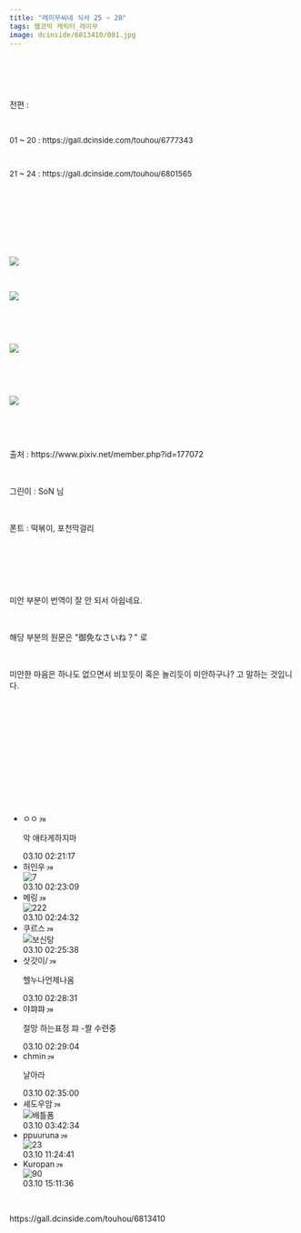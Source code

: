 ```yaml
---
title: "레이무씨네 식사 25 ~ 28"
tags: 웹코믹 캐릭터_레이무
image: dcinside/6813410/001.jpg
---
```

<div class="article">
<div style="overflow:hidden;">
<p><br/></p><p><br/></p><p>전편 : </p><p><br/></p><p style="font-size: 13.3333px;">01 ~ 20 : https://gall.dcinside.com/touhou/6777343</p><p style="font-size: 13.3333px;"><br/></p><p style="font-size: 13.3333px;">21 ~ 24 : https://gall.dcinside.com/touhou/6801565</p><p><br/></p><p><br/></p><p><br/></p><p><br/></p><p style="text-align: left;"><img src="{{ site.nasurl }}/dcinside/6813410/001.jpg"/></p><p><br/></p><p style="text-align: left;"><img src="{{ site.nasurl }}/dcinside/6813410/002.jpg"/></p><p><br/></p><p style="text-align: left;"><br/></p><p style="text-align: left;"><img src="{{ site.nasurl }}/dcinside/6813410/003.jpg"/></p><p style="text-align: left;"><br/></p><p><br/></p><p style="text-align: left;"><img src="{{ site.nasurl }}/dcinside/6813410/004.jpg"/></p><p><br/></p><p><br/></p><p>출처 : https://www.pixiv.net/member.php?id=177072</p><p><br/></p><p>그린이 : SoN 님</p><p><br/></p><p>폰트 : 떡볶이, 포천막걸리</p><p><br/></p><p><br/></p><p><br/></p><p>미안 부분이 번역이 잘 안 되서 아쉽네요.</p><p><br/></p><p>해당 부분의 원문은 "御免なさいね？" 로</p><p><br/></p><p>미안한 마음은 하나도 없으면서 비꼬듯이 혹은 놀리듯이 미안하구나? 고 말하는 것입니다.</p><p><br/></p><p><br/></p><p><br/></p><p><br/></p><p><br/></p><p><br/></p> </div></div><div class="comment"><ul class="cmt_list"><li class="ub-content" id="comment_li_16891639"><div class="cmt_info clear" data-article-no="6813410" data-no="16891639" data-rcnt="0"><div class="cmt_nickbox"><span class="gall_writer ub-writer" data-ip="" data-nick="ㅇㅇ" data-uid="rridge5280"><span class="nickname in" title="ㅇㅇ">ㅇㅇ</span><a class="writer_nikcon"><img alt="갤로그로 이동합니다." border="0" height="11" onclick="window.open('//gallog.dcinside.com/rridge5280');" src="https://nstatic.dcinside.com/dc/w/images/nik.gif" style="margin-left:2px;cursor:pointer;" title="rridge52** : 갤로그로 이동합니다." width="12"/></a></span></div><div class="clear cmt_txtbox btn_reply_write_all"><p class="usertxt ub-word">악 애타게하지마</p></div><div class="fr clear"><span class="date_time">03.10 02:21:17</span></div></div></li><li class="ub-content" id="comment_li_16891643"><div class="cmt_info clear" data-article-no="6813410" data-no="16891643" data-rcnt="0"><div class="cmt_nickbox"><span class="gall_writer ub-writer" data-ip="" data-nick="허인우" data-uid="hyukkind"><span class="nickname in" title="허인우">허인우</span><a class="writer_nikcon"><img alt="갤로그로 이동합니다." border="0" height="11" onclick="window.open('//gallog.dcinside.com/hyukkind');" src="https://nstatic.dcinside.com/dc/w/images/fix_nik.gif" style="margin-left:2px;cursor:pointer;" title="hyukki** : 갤로그로 이동합니다." width="12"/></a></span></div><div class="clear cmt_txtbox btn_reply_write_all"><div class="comment_dccon clear"><div class="coment_dccon_img"><img alt="7" class="written_dccon" conalt="7" src="https://dcimg5.dcinside.com/dccon.php?no=62b5df2be09d3ca567b1c5bc12d46b394aa3b1058c6e4d0ca41648b65bec206ed7d6e943337c30c0092db8a568a1a1d8dae39db53a48dc73fdb66e20f76befa7bb7dc1f23915" title="7"/></div><div class="coment_dccon_info clear dccon_over_box" onmouseout="dccon_btn_over(this);" onmouseover="dccon_btn_over(this);" style="display:none;"><span class="over_alt"></span><button class="btn_dccon_infoview div_package" data-type="comment" onclick="dccon_btn_click();" reqpath="/dccon" type="button">디시콘 보기</button></div></div></div><div class="fr clear"><span class="date_time">03.10 02:23:09</span></div></div></li><li class="ub-content" id="comment_li_16891648"><div class="cmt_info clear" data-article-no="6813410" data-no="16891648" data-rcnt="0"><div class="cmt_nickbox"><span class="gall_writer ub-writer" data-ip="" data-nick="메링" data-uid="kocom"><span class="nickname in" title="메링">메링</span><a class="writer_nikcon"><img alt="갤로그로 이동합니다." border="0" height="11" onclick="window.open('//gallog.dcinside.com/kocom');" src="https://nstatic.dcinside.com/dc/w/images/nik.gif" style="margin-left:2px;cursor:pointer;" title="koc** : 갤로그로 이동합니다." width="12"/></a></span></div><div class="clear cmt_txtbox btn_reply_write_all"><div class="comment_dccon clear"><div class="coment_dccon_img"><img alt="222" class="written_dccon" conalt="222" src="https://dcimg5.dcinside.com/dccon.php?no=62b5df2be09d3ca567b1c5bc12d46b394aa3b1058c6e4d0ca41648b65ceb276e257f50934e7faee8fbf6a87f7445b902249a4f8ba3e2dd8fddae6e775c26e236145ee2" title="222"/></div><div class="coment_dccon_info clear dccon_over_box" onmouseout="dccon_btn_over(this);" onmouseover="dccon_btn_over(this);" style="display:none;"><span class="over_alt"></span><button class="btn_dccon_infoview div_package" data-type="comment" onclick="dccon_btn_click();" reqpath="/dccon" type="button">디시콘 보기</button></div></div></div><div class="fr clear"><span class="date_time">03.10 02:24:32</span></div></div></li><li class="ub-content" id="comment_li_16891656"><div class="cmt_info clear" data-article-no="6813410" data-no="16891656" data-rcnt="0"><div class="cmt_nickbox"><span class="gall_writer ub-writer" data-ip="" data-nick="쿠르스" data-uid="yeoblee03"><span class="nickname in" title="쿠르스">쿠르스</span><a class="writer_nikcon"><img alt="갤로그로 이동합니다." border="0" height="11" onclick="window.open('//gallog.dcinside.com/yeoblee03');" src="https://nstatic.dcinside.com/dc/w/images/fix_nik.gif" style="margin-left:2px;cursor:pointer;" title="yeoblee** : 갤로그로 이동합니다." width="12"/></a></span></div><div class="clear cmt_txtbox btn_reply_write_all"><div class="comment_dccon clear"><div class="coment_dccon_img"><img alt="보신탕" class="written_dccon" conalt="보신탕" src="https://dcimg5.dcinside.com/dccon.php?no=62b5df2be09d3ca567b1c5bc12d46b394aa3b1058c6e4d0ca41648b65fef266ea9c737c9c9059d306951fa9adb59609631e9d0a353f5a01666ae4f5b86b53cfa864fbe307049" title="보신탕"/></div><div class="coment_dccon_info clear dccon_over_box" onmouseout="dccon_btn_over(this);" onmouseover="dccon_btn_over(this);" style="display:none;"><span class="over_alt"></span><button class="btn_dccon_infoview div_package" data-type="comment" onclick="dccon_btn_click();" reqpath="/dccon" type="button">디시콘 보기</button></div></div></div><div class="fr clear"><span class="date_time">03.10 02:25:38</span></div></div></li><li class="ub-content" id="comment_li_16891662"><div class="cmt_info clear" data-article-no="6813410" data-no="16891662" data-rcnt="0"><div class="cmt_nickbox"><span class="gall_writer ub-writer" data-ip="" data-nick="삿갓이/" data-uid="tktrktdl001107"><span class="nickname in" title="삿갓이/">삿갓이/</span><a class="writer_nikcon"><img alt="갤로그로 이동합니다." border="0" height="11" onclick="window.open('//gallog.dcinside.com/tktrktdl001107');" src="https://nstatic.dcinside.com/dc/w/images/fix_nik.gif" style="margin-left:2px;cursor:pointer;" title="tktrktdl0011** : 갤로그로 이동합니다." width="12"/></a></span></div><div class="clear cmt_txtbox btn_reply_write_all"><p class="usertxt ub-word">헬누나언제나옴</p></div><div class="fr clear"><span class="date_time">03.10 02:28:31</span></div></div></li><li class="ub-content" id="comment_li_16891664"><div class="cmt_info clear" data-article-no="6813410" data-no="16891664" data-rcnt="0"><div class="cmt_nickbox"><span class="gall_writer ub-writer" data-ip="" data-nick="야퍄퍄" data-uid="bluecandy12"><span class="nickname in" title="야퍄퍄">야퍄퍄</span><a class="writer_nikcon"><img alt="갤로그로 이동합니다." border="0" height="11" onclick="window.open('//gallog.dcinside.com/bluecandy12');" src="https://nstatic.dcinside.com/dc/w/images/nik.gif" style="margin-left:2px;cursor:pointer;" title="bluecandy** : 갤로그로 이동합니다." width="12"/></a></span></div><div class="clear cmt_txtbox btn_reply_write_all"><p class="usertxt ub-word">절망 하는표정 퍄 -짤 수련중</p></div><div class="fr clear"><span class="date_time">03.10 02:29:04</span></div></div></li><li class="ub-content" id="comment_li_16891698"><div class="cmt_info clear" data-article-no="6813410" data-no="16891698" data-rcnt="0"><div class="cmt_nickbox"><span class="gall_writer ub-writer" data-ip="" data-nick="chmin" data-uid="ub40min"><span class="nickname in" title="chmin">chmin</span><a class="writer_nikcon"><img alt="갤로그로 이동합니다." border="0" height="11" onclick="window.open('//gallog.dcinside.com/ub40min');" src="https://nstatic.dcinside.com/dc/w/images/nik.gif" style="margin-left:2px;cursor:pointer;" title="ub40m** : 갤로그로 이동합니다." width="12"/></a></span></div><div class="clear cmt_txtbox btn_reply_write_all"><p class="usertxt ub-word">날아라</p></div><div class="fr clear"><span class="date_time">03.10 02:35:00</span></div></div></li><li class="ub-content" id="comment_li_16891791"><div class="cmt_info clear" data-article-no="6813410" data-no="16891791" data-rcnt="0"><div class="cmt_nickbox"><span class="gall_writer ub-writer" data-ip="" data-nick="셰도우암" data-uid="skymn94"><span class="nickname in" title="셰도우암">셰도우암</span><a class="writer_nikcon"><img alt="갤로그로 이동합니다." border="0" height="11" onclick="window.open('//gallog.dcinside.com/skymn94');" src="https://nstatic.dcinside.com/dc/w/images/fix_nik.gif" style="margin-left:2px;cursor:pointer;" title="skymn** : 갤로그로 이동합니다." width="12"/></a></span></div><div class="clear cmt_txtbox btn_reply_write_all"><div class="comment_dccon clear"><div class="coment_dccon_img"><img alt="배틀폼" class="written_dccon" conalt="배틀폼" src="https://dcimg5.dcinside.com/dccon.php?no=62b5df2be09d3ca567b1c5bc12d46b394aa3b1058c6e4d0ca41648b65fed2c6ef305baa2c7f96ae87761b22a257eada83fe3af765419090a8f39aadf8741656c3e9cd6f5194666" title="배틀폼"/></div><div class="coment_dccon_info clear dccon_over_box" onmouseout="dccon_btn_over(this);" onmouseover="dccon_btn_over(this);" style="display:none;"><span class="over_alt"></span><button class="btn_dccon_infoview div_package" data-type="comment" onclick="dccon_btn_click();" reqpath="/dccon" type="button">디시콘 보기</button></div></div></div><div class="fr clear"><span class="date_time">03.10 03:42:34</span></div></div></li><li class="ub-content" id="comment_li_16892222"><div class="cmt_info clear" data-article-no="6813410" data-no="16892222" data-rcnt="0"><div class="cmt_nickbox"><span class="gall_writer ub-writer" data-ip="" data-nick="ppuuruna" data-uid="qqndnfnsk"><span class="nickname in" title="ppuuruna">ppuuruna</span><a class="writer_nikcon"><img alt="갤로그로 이동합니다." border="0" height="11" onclick="window.open('//gallog.dcinside.com/qqndnfnsk');" src="https://nstatic.dcinside.com/dc/w/images/fix_nik.gif" style="margin-left:2px;cursor:pointer;" title="qqndnfn** : 갤로그로 이동합니다." width="12"/></a></span></div><div class="clear cmt_txtbox btn_reply_write_all"><div class="comment_dccon clear"><div class="coment_dccon_img"><img alt="23" class="written_dccon" conalt="23" src="https://dcimg5.dcinside.com/dccon.php?no=62b5df2be09d3ca567b1c5bc12d46b394aa3b1058c6e4d0ca41648b65aea2d6e7e5fcaea51815fa32427ca6566a60ab74784e4bf38ce20d73741be0db350032484a44649d2e4e4899d4e" title="23"/></div><div class="coment_dccon_info clear dccon_over_box" onmouseout="dccon_btn_over(this);" onmouseover="dccon_btn_over(this);" style="display:none;"><span class="over_alt"></span><button class="btn_dccon_infoview div_package" data-type="comment" onclick="dccon_btn_click();" reqpath="/dccon" type="button">디시콘 보기</button></div></div></div><div class="fr clear"><span class="date_time">03.10 11:24:41</span></div></div></li><li class="ub-content" id="comment_li_16892949"><div class="cmt_info clear" data-article-no="6813410" data-no="16892949" data-rcnt="0"><div class="cmt_nickbox"><span class="gall_writer ub-writer" data-ip="" data-nick="Kuropan" data-uid="fuyuhana105"><span class="nickname in" title="Kuropan">Kuropan</span><a class="writer_nikcon"><img alt="갤로그로 이동합니다." border="0" height="11" onclick="window.open('//gallog.dcinside.com/fuyuhana105');" src="https://nstatic.dcinside.com/dc/w/images/fix_nik.gif" style="margin-left:2px;cursor:pointer;" title="fuyuhana1** : 갤로그로 이동합니다." width="12"/></a></span></div><div class="clear cmt_txtbox btn_reply_write_all"><div class="comment_dccon clear"><div class="coment_dccon_img"><img alt="90" class="written_dccon" conalt="90" src="https://dcimg5.dcinside.com/dccon.php?no=62b5df2be09d3ca567b1c5bc12d46b394aa3b1058c6e4d0ca41648b65aea2d6e7e5fcaea51815fa32427ca6566a60ab74784e4bf38ce20d73741be0db35e0324d6824b0f809941899e9a" title="90"/></div><div class="coment_dccon_info clear dccon_over_box" onmouseout="dccon_btn_over(this);" onmouseover="dccon_btn_over(this);" style="display:none;"><span class="over_alt"></span><button class="btn_dccon_infoview div_package" data-type="comment" onclick="dccon_btn_click();" reqpath="/dccon" type="button">디시콘 보기</button></div></div></div><div class="fr clear"><span class="date_time">03.10 15:11:36</span></div></div></li></ul></div>
<br/>
<p id="refer">https://gall.dcinside.com/touhou/6813410</p>
<br/>
